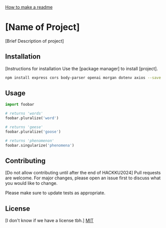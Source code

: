 [How to make a readme](https://www.makeareadme.com/)

# [Name of Project]

[Brief Description of project]

## Installation

[Instructions for installation
Use the [package manager] to install [project].

```bash
npm install express cors body-parser openai morgan dotenv axios --save
```

## Usage

```python
import foobar

# returns 'words'
foobar.pluralize('word')

# returns 'geese'
foobar.pluralize('goose')

# returns 'phenomenon'
foobar.singularize('phenomena')
```

## Contributing

[Do not allow contributing until after the end of HACKKU2024]
Pull requests are welcome. For major changes, please open an issue first
to discuss what you would like to change.

Please make sure to update tests as appropriate.

## License

[I don't know if we have a license tbh.]
[MIT](https://choosealicense.com/licenses/mit/)
